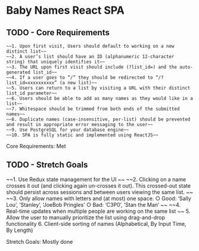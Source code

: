 # Baby Names React SPA

## TODO - Core Requirements

    ~~1. Upon first visit, Users should default to working on a new distinct list~~
    ~~2. A user’s list should have an ID (alphanumeric 12-character string) that uniquely identifies it~~
    ~~3. The URL upon first visit should include (?list_id=) and the auto-generated list_id~~
    ~~4. If a user goes to “/” they should be redirected to “/?list_id=xxxxxxxxxx” (a new list)~~
    ~~5. Users can return to a list by visiting a URL with their distinct list_id parameter~~
    ~~6. Users should be able to add as many names as they would like in a list~~
    ~~7. Whitespace should be trimmed from both ends of the submitted names~~
    ~~8. Duplicate names (case-insensitive, per-list) should be prevented and result in appropriate error messaging to the user~~
    ~~9. Use PostgreSQL for your database engine~~
    ~~10. SPA is fully static and implemented using ReactJS~~

Core Requirements: Met

## TODO - Stretch Goals

~~1. Use Redux state management for the UI ~~
~~2. Clicking on a name crosses it out (and clicking again un-crosses it out). This crossed-out state should persist across sessions and between users viewing the same list. ~~
~~3. Only allow names with letters and (at most) one space. ○ Good:  ‘Sally Lou’, ’Stanley’, ‘JoeBob Pringles’ ○ Bad: ‘C3P0’, ’Stan the Man’ ~~
~~4. Real-time updates when multiple people are working on the same list ~~
5. Allow the user to manually prioritize the list using drag-and-drop functionality 
6. Client-side sorting of names (Alphabetical, By Input Time, By Length)

Stretch Goals: Mostly done
